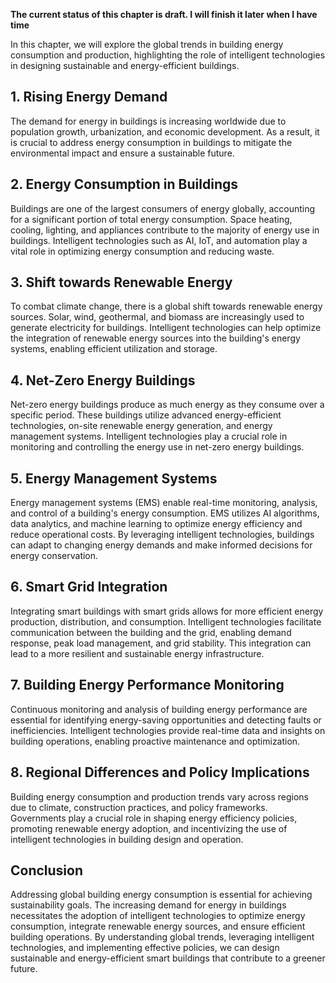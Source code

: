 **The current status of this chapter is draft. I will finish it later when I have time**

In this chapter, we will explore the global trends in building energy consumption and production, highlighting the role of intelligent technologies in designing sustainable and energy-efficient buildings.

**1. Rising Energy Demand**
---------------------------

The demand for energy in buildings is increasing worldwide due to population growth, urbanization, and economic development. As a result, it is crucial to address energy consumption in buildings to mitigate the environmental impact and ensure a sustainable future.

**2. Energy Consumption in Buildings**
--------------------------------------

Buildings are one of the largest consumers of energy globally, accounting for a significant portion of total energy consumption. Space heating, cooling, lighting, and appliances contribute to the majority of energy use in buildings. Intelligent technologies such as AI, IoT, and automation play a vital role in optimizing energy consumption and reducing waste.

**3. Shift towards Renewable Energy**
-------------------------------------

To combat climate change, there is a global shift towards renewable energy sources. Solar, wind, geothermal, and biomass are increasingly used to generate electricity for buildings. Intelligent technologies can help optimize the integration of renewable energy sources into the building's energy systems, enabling efficient utilization and storage.

**4. Net-Zero Energy Buildings**
--------------------------------

Net-zero energy buildings produce as much energy as they consume over a specific period. These buildings utilize advanced energy-efficient technologies, on-site renewable energy generation, and energy management systems. Intelligent technologies play a crucial role in monitoring and controlling the energy use in net-zero energy buildings.

**5. Energy Management Systems**
--------------------------------

Energy management systems (EMS) enable real-time monitoring, analysis, and control of a building's energy consumption. EMS utilizes AI algorithms, data analytics, and machine learning to optimize energy efficiency and reduce operational costs. By leveraging intelligent technologies, buildings can adapt to changing energy demands and make informed decisions for energy conservation.

**6. Smart Grid Integration**
-----------------------------

Integrating smart buildings with smart grids allows for more efficient energy production, distribution, and consumption. Intelligent technologies facilitate communication between the building and the grid, enabling demand response, peak load management, and grid stability. This integration can lead to a more resilient and sustainable energy infrastructure.

**7. Building Energy Performance Monitoring**
---------------------------------------------

Continuous monitoring and analysis of building energy performance are essential for identifying energy-saving opportunities and detecting faults or inefficiencies. Intelligent technologies provide real-time data and insights on building operations, enabling proactive maintenance and optimization.

**8. Regional Differences and Policy Implications**
---------------------------------------------------

Building energy consumption and production trends vary across regions due to climate, construction practices, and policy frameworks. Governments play a crucial role in shaping energy efficiency policies, promoting renewable energy adoption, and incentivizing the use of intelligent technologies in building design and operation.

**Conclusion**
--------------

Addressing global building energy consumption is essential for achieving sustainability goals. The increasing demand for energy in buildings necessitates the adoption of intelligent technologies to optimize energy consumption, integrate renewable energy sources, and ensure efficient building operations. By understanding global trends, leveraging intelligent technologies, and implementing effective policies, we can design sustainable and energy-efficient smart buildings that contribute to a greener future.
